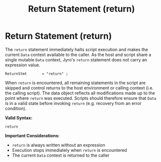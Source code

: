 ﻿---
layout: default
title: Return Statement (return)
parent: Script Termination
has_children: false
has_toc: false
permalink: /jyro/termination/return/
---

# Return Statement (return)

The `return` statement immediately halts script execution and makes the current `Data` context available to the caller. As the host and script share a single mutable `Data` context, Jyro's `return` statement does not carry an expression value.

```
ReturnStmt       = "return" ;
```

When `return` is encountered, all remaining statements in the script are skipped and control returns to the host environment or calling context (i.e. the calling script). The data object reflects all modifications made up to the point where `return` was executed. Scripts should therefore ensure that `Data` is in a valid state before invoking `return` (e.g. recovery from an error condition).

**Valid Syntax:**
```jyro
return
```

**Important Considerations:**
- `return` is always written without an expression
- Execution stops immediately when `return` is encountered
- The current `Data` context is returned to the caller